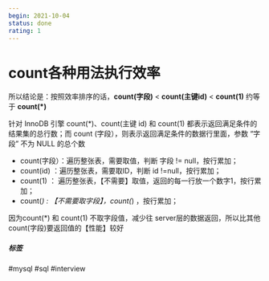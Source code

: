 ```yaml
---
begin: 2021-10-04
status: done
rating: 1
---
```


# count各种用法执行效率

所以结论是：按照效率排序的话，**count(字段)** < **count(主键id)** < **count(1)** 约等于 **count(*)**

针对 InnoDB 引擎 count(*)、count(主键 id) 和 count(1) 都表示返回满足条件的结果集的总行数；而 count (字段），则表示返回满足条件的数据行里面，参数 “字段” 不为 NULL 的总个数

- count(字段）：遍历整张表，需要取值，判断 字段 != null，按行累加；
- count(id) ：遍历整张表，需要取ID，判断 id !=null，按行累加；
- count(1) ： 遍历整张表，【不需要】取值，返回的每一行放一个数字1，按行累加；
- count(*) : 【不需要取字段】，count(*) ，按行累加；

因为count(*) 和 count(1) 不取字段值，减少往 server层的数据返回，所以比其他count(字段)要返回值的【性能】较好



##### 标签
#mysql #sql #interview